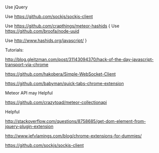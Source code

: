 Use jQuery

Use https://github.com/sockjs/sockjs-client

Use https://github.com/crapthings/meteor-hashids {
  Use https://github.com/broofa/node-uuid

  Use http://www.hashids.org/javascript/
}

Tutorials:

http://blog.gleitzman.com/post/31143094370/hack-of-the-day-javascript-transport-via-chrome

https://github.com/hakobera/Simple-WebSocket-Client

https://github.com/babyman/quick-tabs-chrome-extension



Meteor API may Helpful

https://github.com/crazytoad/meteor-collectionapi 


Helpful

http://stackoverflow.com/questions/8758685/get-dom-element-from-jquery-plugin-extension

http://www.jefvlamings.com/blog/chrome-extensions-for-dummies/

https://github.com/sockjs/sockjs-client
